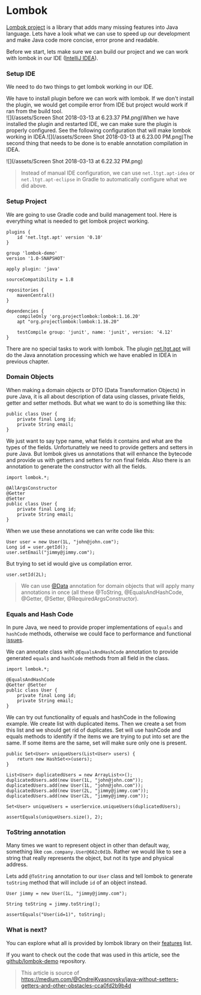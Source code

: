 # Lombok

[Lombok project](https://projectlombok.org) is a library that adds many missing features into Java language. Lets have a look what we can use to speed up our development and make Java code more concise, error prone and readable.

Before we start, lets make sure we can build our project and we can work with lombok in our IDE \([IntelliJ IDEA](https://www.jetbrains.com/idea/)\).

### Setup IDE

We need to do two things to get lombok working in our IDE.

We have to install plugin before we can work with lombok. If we don't install the plugin, we would get compile error from IDE but project would work if ran from the build tool.  
![](/assets/Screen Shot 2018-03-13 at 6.23.37 PM.png)When we have installed the plugin and restarted IDE, we can make sure the plugin is properly configured. See the following configuration that will make lombok working in IDEA.![](/assets/Screen Shot 2018-03-13 at 6.23.00 PM.png)The second thing that needs to be done is to enable annotation compilation in IDEA.

![](/assets/Screen Shot 2018-03-13 at 6.22.32 PM.png)

> Instead of manual IDE configuration, we can use `net.ltgt.apt-idea` or `net.ltgt.apt-eclipse` in Gradle to automatically configure what we did above.

### Setup Project

We are going to use Gradle code and build management tool. Here is everything what is needed to get lombok project working.

```
plugins {
    id 'net.ltgt.apt' version '0.10'
}

group 'lombok-demo'
version '1.0-SNAPSHOT'

apply plugin: 'java'

sourceCompatibility = 1.8

repositories {
    mavenCentral()
}

dependencies {
    compileOnly 'org.projectlombok:lombok:1.16.20'
    apt "org.projectlombok:lombok:1.16.20"

    testCompile group: 'junit', name: 'junit', version: '4.12'
}
```

There are no special tasks to work with lombok. The plugin [net.ltgt.apt](https://plugins.gradle.org/plugin/net.ltgt.apt) will do the Java annotation processing which we have enabled in IDEA in previous chapter.

### Domain Objects

When making a domain objects or DTO \(Data Transformation Objects\) in pure Java, it is all about description of data using classes, private fields, getter and setter methods. But what we want to do is something like this:

```
public class User {
    private final Long id;
    private String email;
}
```

We just want to say type name, what fields it contains and what are the types of the fields. Unfortunattely we need to provide getters and setters in pure Java. But lombok gives us annotations that will enhance the bytecode and provide us with getters and setters for non final fields. Also there is an annotation to generate the constructor with all the fields.

```
import lombok.*;

@AllArgsConstructor
@Getter
@Setter
public class User {
    private final Long id;
    private String email;
}
```

When we use these annotations we can write code like this:

```
User user = new User(1L, "john@john.com");
Long id = user.getId();
user.setEmail("jimmy@jimmy.com");
```

But trying to set id would give us compilation error.

```
user.setId(2L);
```

> We can use [@Data](https://projectlombok.org/features/Data) annotation for domain objects that will apply many annotations in once \(all these @ToString, @EqualsAndHashCode, @Getter, @Setter, @RequiredArgsConstructor\).

### Equals and Hash Code

In pure Java, we need to provide proper implementations of `equals` and `hashCode` methods, otherwise we could face to performance and functional [issues](https://stackoverflow.com/questions/2265503/why-do-i-need-to-override-the-equals-and-hashcode-methods-in-java).

We can annotate class with `@EqualsAndHashCode` annotation to provide generated `equals` and `hashCode` methods from all field in the class.

```
import lombok.*;

 @EqualsAndHashCode
@Getter @Setter
public class User {
    private final Long id;
    private String email;
}
```

We can try out functionality of equals and hashCode in the following example. We create list with duplicated items. Then we create a set from this list and we should get rid of duplicates. Set will use hashCode and equals methods to identify if the items we are trying to put into set are the same. If some items are the same, set will make sure only one is present.

```
public Set<User> uniqueUsers(List<User> users) {
    return new HashSet<>(users);
}

List<User> duplicatedUsers = new ArrayList<>();
duplicatedUsers.add(new User(1L, "john@john.com"));
duplicatedUsers.add(new User(1L, "john@john.com"));
duplicatedUsers.add(new User(2L, "jimmy@jimmy.com"));
duplicatedUsers.add(new User(2L, "jimmy@jimmy.com"));

Set<User> uniqueUsers = userService.uniqueUsers(duplicatedUsers);

assertEquals(uniqueUsers.size(), 2);
```

### ToString annotation

Many times we want to represent object in other than default way, something like `com.company.User@662c0d1b`. Rather we would like to see a string that really represents the object, but not its type and physical address.

Lets add `@ToString` annotation to our `User` class and tell lombok to generate `toString` method that will include `id` of an object instead.

```
User jimmy = new User(1L, "jimmy@jimmy.com");

String toString = jimmy.toString();

assertEquals("User(id=1)", toString);
```

### What is next?

You can explore what all is provided by lombok library on their [features](https://projectlombok.org/features/all) list.

If you want to check out the code that was used in this article, see the [github/lombok-demo](https://github.com/ondrej-kvasnovsky/lombok-demo) repository.

> This article is source of https://medium.com/@OndrejKvasnovsky/java-without-setters-getters-and-other-obstacles-cca0fd2b9b4d



